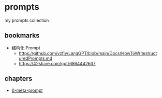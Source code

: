 # prompts
my prompts collection

## bookmarks

- 结构化 Prompt
  + https://github.com/yzfly/LangGPT/blob/main/Docs/HowToWritestructuredPrompts.md
  + https://42share.com/gpt/6864442637
 
## chapters

- [0-meta-prompt](0-meta-prompt.md) 
